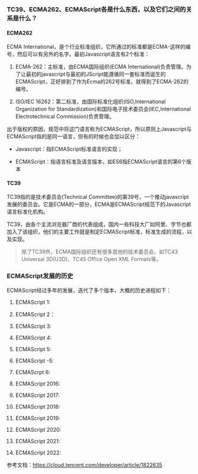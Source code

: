 ### TC39、ECMA262、ECMAScript各是什么东西，以及它们之间的关系是什么？

#### ECMA262

ECMA International，是个行业标准组织，它所通过的标准都是ECMA-<nnn>这样的编号，然后可以有另外的名字。最初Javascript语言有2个标准：

1. ECMA-262：主标准，由ECMA国际组织(ECMA International)负责管理。为了让最初的javascript与最初的JScript能遵循同一套标准而诞生的ECMAScript，正好排到了作为Ecma的262号标准，就得到了ECMA-262的编号。

2. ISO/IEC 16262：第二标准，由国际标准化组织(ISO,International Organization for Standardization)和国际电子技术委员会(IEC,International Electrotechnical Commission)负责管理。

出于版权的原因，规范中将这门语言称为ECMAScript，所以原则上Javascript与ECMAScript指的是同一语言，但有的时候也会加以区分：

- Javascript：指ECMAScript标准语言的实现；

- ECMAScript：指语言标准及语言版本，如ES6指ECMAScript语言的第6个版本

#### TC39

TC39指的是技术委员会(Technical Committee)的第39号，一个推动javascript发展的委员会。它是ECMA的一部分，ECMA是ECMAScript规范下的Javascript语言标准化机构。

TC39，由各个主流浏览器厂商的代表组成，国内一些科技大厂如阿里、字节也都加入了该组织，他们的主要工作就是制定ECMAScript标准，标准生成的流程，以及实现。

> 除了TC39外，ECMA国际组织还有很多其他的技术委员会，如TC43 Universal 3D(U3D)、TC45 Office Open XML Formats等。

### ECMAScript发展的历史

ECMAScript经过多年的发展，迭代了多个版本，大概的历史进程如下：

1. ECMAScript 1:

2. ECMAScript 2：

3. ECMAScript 3:

4. ECMAScript 4:

5. ECMAScript 5:

6. ECMAScript -5:

7. ECMAScrpt 6:

8. ECMAScript 2016:

9. ECMAScript 2017:

10. ECMAScript 2018:

11. ECMAScript 2019:

12. ECMAScript 2020:

13. ECMAScript 2021:

14. ECMAScript 2022:


参考文档：https://cloud.tencent.com/developer/article/1822635